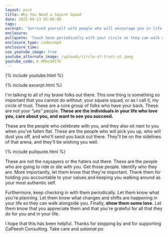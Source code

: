 ```yaml
---
layout: post
title: Why You Need a Square Squad
date: 2022-09-23 05:00:00
tags:
excerpt: 'Surround yourself with people who will encourage you in life. '
enclosure:
pullquote: 'Touch base periodically with your circle so they can walk alongside you. '
enclosure_type: video/mp4
enclosure_time:
use_youtube_image: true
youtube_alternate_image: /uploads/circle-of-trust-yt.jpeg
youtube_code: K-0Mas9XCfk
---
```

{% include youtube.html %}

{% include excerpt.html %}

I'm talking to all of my brave folks out there. This one thing is something so important that you cannot do without: your square squad, or as I call it, my circle of trust. These are a core group of folks who have your back. These are not your “yes” people. **These are the individuals in your life who love you, care about you, and want to see you succeed.**

These are the people who celebrate with you, and they also sit next to you when you've fallen flat. These are the people who will pick you up, who will dust you off, and who'll send you back out there. They'll be on the sidelines of that arena, and they'll be wishing you well.

{% include pullquote.html %}

These are not the naysayers or the haters out there. These are the people who are going to ride or die with you. Get those people. Identify who they are. More importantly, let them know that they're important. Thank them for holding you accountable to your values and keeping you walking around as your most authentic self.&nbsp;

Furthermore, keep checking in with them periodically. Let them know what you're planning. Let them know what changes and shifts are happening in your life so they can walk alongside you. Finally, **show them some love.** Let them know that you appreciate them and that you're grateful for all that they do for you and in your life.&nbsp;

I hope that this has been helpful. Thanks for stopping by and for supporting CaPeesh Consulting. Take care and *salamat po*.